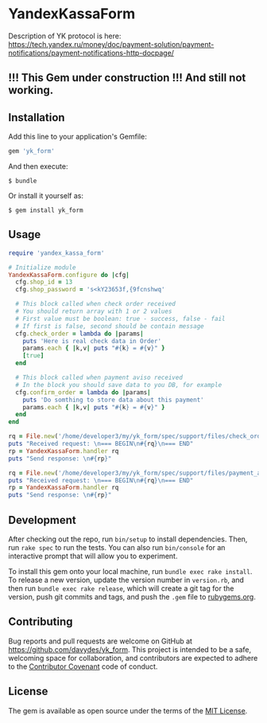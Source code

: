 # YandexKassaForm

Description of YK protocol is here:
https://tech.yandex.ru/money/doc/payment-solution/payment-notifications/payment-notifications-http-docpage/

## !!! This Gem under construction !!! And still not working.

## Installation

Add this line to your application's Gemfile:

```ruby
gem 'yk_form'
```

And then execute:

    $ bundle

Or install it yourself as:

    $ gem install yk_form

## Usage

```ruby
require 'yandex_kassa_form'

# Initialize module
YandexKassaForm.configure do |cfg|
  cfg.shop_id = 13
  cfg.shop_password = 's<kY23653f,{9fcnshwq'

  # This block called when check order received
  # You should return array with 1 or 2 values
  # First value must be boolean: true - success, false - fail
  # If first is false, second should be contain message
  cfg.check_order = lambda do |params|
    puts 'Here is real check data in Order'
    params.each { |k,v| puts "#{k} = #{v}" }
    [true]
  end

  # This block called when payment aviso received
  # In the block you should save data to you DB, for example
  cfg.confirm_order = lambda do |params|
    puts 'Do somthing to store data about this payment'
    params.each { |k,v| puts "#{k} = #{v}" }
  end
end

rq = File.new('/home/developer3/my/yk_form/spec/support/files/check_order.txt').read
puts "Received request: \n=== BEGIN\n#{rq}\n=== END"
rp = YandexKassaForm.handler rq
puts "Send response: \n#{rp}"

rq = File.new('/home/developer3/my/yk_form/spec/support/files/payment_aviso.txt').read
puts "Received request: \n=== BEGIN\n#{rq}\n=== END"
rp = YandexKassaForm.handler rq
puts "Send response: \n#{rp}"
```

## Development

After checking out the repo, run `bin/setup` to install dependencies. Then, run `rake spec` to run the tests. You can also run `bin/console` for an interactive prompt that will allow you to experiment.

To install this gem onto your local machine, run `bundle exec rake install`. To release a new version, update the version number in `version.rb`, and then run `bundle exec rake release`, which will create a git tag for the version, push git commits and tags, and push the `.gem` file to [rubygems.org](https://rubygems.org).

## Contributing

Bug reports and pull requests are welcome on GitHub at https://github.com/davydes/yk_form. This project is intended to be a safe, welcoming space for collaboration, and contributors are expected to adhere to the [Contributor Covenant](http://contributor-covenant.org) code of conduct.


## License

The gem is available as open source under the terms of the [MIT License](http://opensource.org/licenses/MIT).

